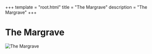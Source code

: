 +++
template = "root.html"
title = "The Margrave"
description = "The Margrave"
+++

# The Margrave
![The Margrave](/Heroes/The_Margrave.png)